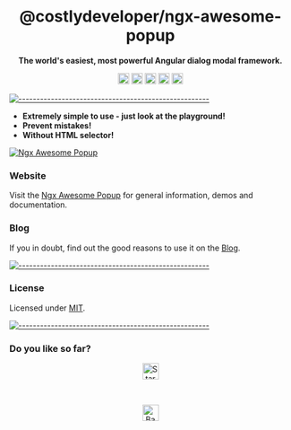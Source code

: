 <!-- ⚠️ This README has been generated from the file(s) "blueprint.md" ⚠️--><h1 align="center">@costlydeveloper/ngx-awesome-popup</h1>

<p align="center">
  <b>The world's easiest, most powerful Angular dialog modal framework.</b></br>
</p>

<p align="center">
		<a href="https://npmcharts.com/compare/@costlydeveloper/ngx-awesome-popup?minimal=true"><img alt="Downloads per month" src="https://img.shields.io/npm/dm/@costlydeveloper/ngx-awesome-popup.svg" height="20"/></a>
<a href="https://www.npmjs.com/package/@costlydeveloper/ngx-awesome-popup"><img alt="NPM Version" src="https://img.shields.io/npm/v/@costlydeveloper/ngx-awesome-popup.svg" height="20"/></a>
<a href="https://github.com/costlydeveloper/ngx-awesome-popup/graphs/contributors"><img alt="Contributors" src="https://img.shields.io/github/contributors/costlydeveloper/ngx-awesome-popup.svg" height="20"/></a>
<a href="https://github.com/costlydeveloper/ngx-awesome-popup/graphs/commit-activity"><img alt="Maintained" src="https://img.shields.io/badge/Maintained%3F-yes-green.svg" height="20"/></a>
<a href="https://costlydeveloper.github.io/ngx-awesome-popup/"><img alt="undefined" src="https://awesome.re/badge.svg" height="20"/></a>
	</p>

[![-----------------------------------------------------](https://raw.githubusercontent.com/andreasbm/readme/master/assets/lines/colored.png)](#license)

- **Extremely simple to use - just look at the playground!**
- **Prevent mistakes!**
- **Without HTML selector!**

[![Ngx Awesome Popup](https://raw.githubusercontent.com/costlydeveloper/ngx-awesome-popup/master/docs/assets/og-img.png)](https://costlydeveloper.github.io/ngx-awesome-popup/)

### Website

Visit the [Ngx Awesome Popup](https://costlydeveloper.github.io/ngx-awesome-popup/) for general information, demos and documentation.

### Blog

If you in doubt, find out the good reasons to use it on the [Blog](https://dev.to/costlydeveloper).

[![-----------------------------------------------------](https://raw.githubusercontent.com/andreasbm/readme/master/assets/lines/colored.png)](#license)

### License

Licensed under [MIT](https://opensource.org/licenses/MIT).

[![-----------------------------------------------------](https://raw.githubusercontent.com/andreasbm/readme/master/assets/lines/colored.png)](#license)

### Do you like so far?

<p align="center"><img src="https://raw.githubusercontent.com/costlydeveloper/ngx-awesome-popup/master/docs/assets/backToTop.png" alt="Star the repo" height="29"/></p>
<br/>
<p align="center"><a href="https://github.com/costlydeveloper/ngx-awesome-popup#"><img src="https://raw.githubusercontent.com/costlydeveloper/ngx-awesome-popup/master/docs/assets/backToTop.png" alt="Back to top" height="29"/></a></p>
